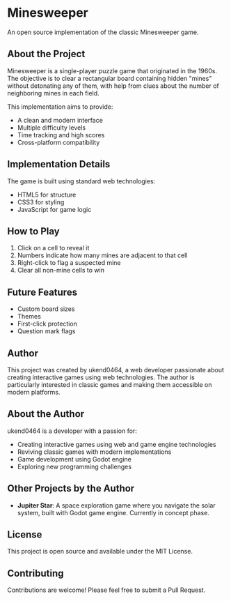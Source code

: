 # Minesweeper

An open source implementation of the classic Minesweeper game.

## About the Project

Minesweeper is a single-player puzzle game that originated in the 1960s. The objective is to clear a rectangular board containing hidden "mines" without detonating any of them, with help from clues about the number of neighboring mines in each field.

This implementation aims to provide:
- A clean and modern interface
- Multiple difficulty levels
- Time tracking and high scores
- Cross-platform compatibility

## Implementation Details

The game is built using standard web technologies:
- HTML5 for structure
- CSS3 for styling
- JavaScript for game logic

## How to Play

1. Click on a cell to reveal it
2. Numbers indicate how many mines are adjacent to that cell
3. Right-click to flag a suspected mine
4. Clear all non-mine cells to win

## Future Features

- Custom board sizes
- Themes
- First-click protection
- Question mark flags

## Author

This project was created by ukend0464, a web developer passionate about creating interactive games using web technologies. The author is particularly interested in classic games and making them accessible on modern platforms.

## About the Author

ukend0464 is a developer with a passion for:
- Creating interactive games using web and game engine technologies
- Reviving classic games with modern implementations
- Game development using Godot engine
- Exploring new programming challenges

## Other Projects by the Author

- **Jupiter Star**: A space exploration game where you navigate the solar system, built with Godot game engine. Currently in concept phase.

## License

This project is open source and available under the MIT License.

## Contributing

Contributions are welcome! Please feel free to submit a Pull Request.
